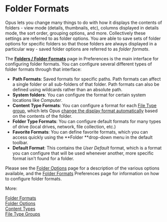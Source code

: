 # Folder Formats

Opus lets you change many things to do with how it displays the contents of folders - view mode (details, thumbnails, etc), columns displayed in details mode, the sort order, grouping options, and more. Collectively these settings are referred to as folder options. You are able to save sets of folder options for specific folders so that those folders are always displayed in a particular way - saved folder options are referred to as *folder formats*.

The **[Folders / Folder Formats](/Manual/preferences/preferences_categories/folders/folder_formats/RAEDME.md)** page in Preferences is the main interface for configuring folder formats. You can configure several different types of folder formats through that interface:

- **Path Formats**: Saved formats for specific paths. Path formats can affect a single folder or all sub-folders of that folder. Path formats can also be defined using wildcards rather than an absolute path.
- **System folders**: You can configure the format for certain system locations like *Computer*.
- **Content Type Formats**: You can configure a format for each [File Type group](/Manual/file_types/file_type_groups.md), which lets Opus [change the display format automatically](content_types.md) based on the contents of the folder.
- **Folder Type Formats**: You can configure default formats for many types of drive (local drives, network, file collection, etc.)
- **Favorite Formats**: You can define favorite formats, which you can access quickly using the **Folder **drop-down menu in the default toolbar.
- **Default Format**: This contains the *User Default* format, which is a format you can configure that will be used whenever another, more specific format isn't found for a folder.

Please see the [Folder Options]() page for a description of the various options available, and the [Folder Formats](/Manual/preferences/preferences_categories/folders/folder_formats/RAEDME.md) Preferences page for information on how to configure folder formats.

More:

[Folder Formats](/Manual/preferences/preferences_categories/folders/folder_formats/RAEDME.md)  
[Folder Options]()  
[Content Types](content_types.md)  
[File Type Groups](/Manual/file_types/file_type_groups.md)  
